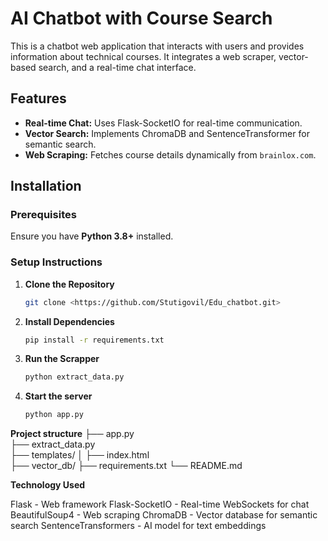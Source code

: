 # AI Chatbot with Course Search

This is a chatbot web application that interacts with users and provides information about technical courses. It integrates a web scraper, vector-based search, and a real-time chat interface.

## Features
- **Real-time Chat:** Uses Flask-SocketIO for real-time communication.
- **Vector Search:** Implements ChromaDB and SentenceTransformer for semantic search.
- **Web Scraping:** Fetches course details dynamically from `brainlox.com`.

## Installation

### Prerequisites
Ensure you have **Python 3.8+** installed.

### Setup Instructions

1. **Clone the Repository**
   ```sh
   git clone <https://github.com/Stutigovil/Edu_chatbot.git>

2. **Install Dependencies**
    ```sh
    pip install -r requirements.txt
3. **Run the Scrapper**
    ```sh
    python extract_data.py
4. **Start the server**
    ```sh
    python app.py

**Project structure**
├── app.py              
├── extract_data.py     
├── templates/
│   ├── index.html      
├── vector_db/
├── requirements.txt
└── README.md 

**Technology Used**

Flask - Web framework
Flask-SocketIO - Real-time WebSockets for chat
BeautifulSoup4 - Web scraping
ChromaDB - Vector database for semantic search
SentenceTransformers - AI model for text embeddings

